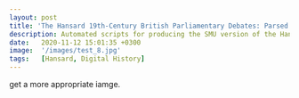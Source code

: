 ```yaml
---
layout: post
title: 'The Hansard 19th-Century British Parliamentary Debates: Parsed Debates, N-Gram Counts, Special Vocabulary, and Topics'
description: Automated scripts for producing the SMU version of the Hansard data, parsing debates, counting n-grams, and dynamically modeling topics. 
date:   2020-11-12 15:01:35 +0300
image:  '/images/test_8.jpg'
tags:   [Hansard, Digital History]
---
```


get a more appropriate iamge. 